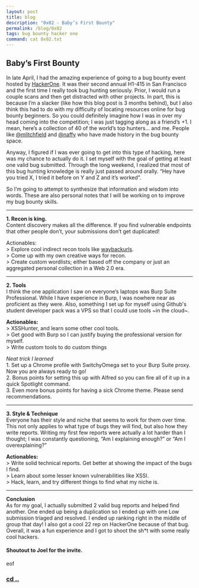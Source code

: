 ```yaml
---
layout: post
title: blog 
description: "0x02 - Baby’s First Bounty"
permalink: /blog/0x02
tags: bug bounty hacker one
command: cat 0x02.txt
---
```


## Baby’s First Bounty

In late April, I had the amazing experience of going to a bug bounty event hosted by [HackerOne](https://hackerone.com). It was their second annual H1-415 in San Francisco and the first time I really took bug hunting seriously. Prior, I would run a couple scans and then get distracted with other projects. In part, this is because I’m a slacker (like how this blog post is 3 months behind), but I also think this had to do with my difficulty of locating resources online for bug bounty beginners. So you could definitely imagine how I was in over my head coming into the competition; I was just tagging along as a friend’s +1. I mean, here’s a collection of 40 of the world’s top hunters… and me. People like [@mlitchfield](https://hackerone.com/mlitchfield) and [@naffy](https://hackerone.com/nnwakelam) who have made history in the bug bounty space.

Anyway, I figured if I was ever going to get into this type of hacking, here was my chance to actually do it. I set myself with the goal of getting at least one valid bug submitted. Through the long weekend, I realized that most of this bug hunting knowledge is really just passed around orally. “Hey have you tried X, I tried it before on Y and Z and it’s worked”. 

So I’m going to attempt  to synthesize that information and wisdom into words. These are also personal notes that I will be working on to improve my bug bounty skills.

---  

**1. Recon is king.**  
Content discovery makes all the difference. If you find vulnerable endpoints that other people don’t, your submissions don’t get duplicated!  

Actionables:  
	> Explore cool indirect recon tools like [waybackurls](https://github.com/tomnomnom/waybackurls).  
	> Come up with my own creative ways for recon.   
	> Create custom wordlists; either based off the company or just an aggregated personal collection in a Web 2.0 era.  

---

**2. Tools**  
I think the one application I saw on everyone’s laptops was Burp Suite Professional. While I have experience in Burp, I was nowhere near as proficient as they were. Also, something I set up for myself using Github's student developer pack was a VPS so that I could use tools ~in the cloud~.  

**Actionables:**  
	> XSSHunter, and learn some other cool tools.  
	> Get good with Burp so I can justify buying the professional version for myself.  
	> Write custom tools to do custom things  

_Neat trick I learned_   
	1. Set up a Chrome profile with SwitchyOmega set to your Burp Suite proxy. Now you are always ready to go!  
	2. Bonus points for setting this up with Alfred so you can fire all of it up in a quick Spotlight command.  
	3. Even more bonus points for having a sick Chrome theme. Please send recommendations.  
    
---

**3. Style & Technique**  
Everyone has their style and niche that seems to work for them over time. This not only applies to what type of bugs they will find, but also how they write reports. Writing my first few reports were actually a lot harder than I thought; I was constantly questioning, “Am I explaining enough?” or “Am I overexplaining?”  

**Actionables:**  
	> Write solid technical reports. Get better at showing the impact of the bugs I find.  
	> Learn about some lesser known vulnerabilities like XSSI.  
	> Hack, learn, and try different things to find what my niche is.  

---  

**Conclusion**  
As for my goal, I actually submitted 2 valid bug reports and helped find another. One ended up being a duplication so I ended up with one Low submission triaged and resolved. I ended up ranking right in the middle of group that day! I also got a cool 22 rep on HackerOne because of that bug. Overall, it was a fun experience and I got to shoot the sh*t with some really cool hackers.

#### Shoutout to Joel for the invite.

eof

### [cd ..]({{site.baseurl}}/blog)